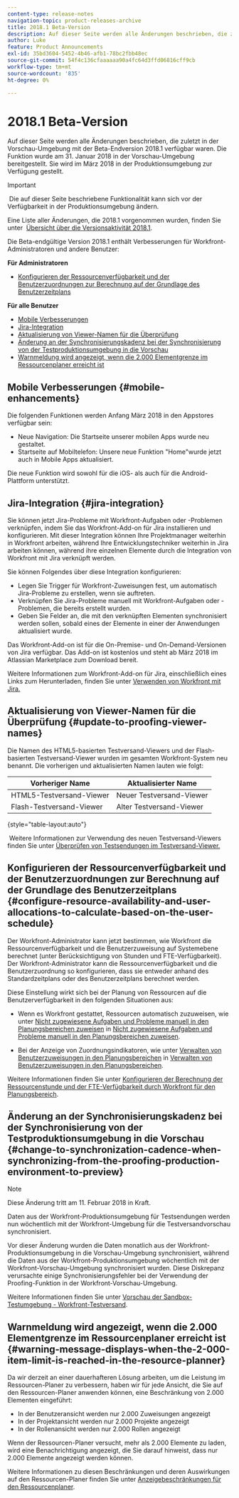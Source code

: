 ```yaml
---
content-type: release-notes
navigation-topic: product-releases-archive
title: 2018.1 Beta-Version
description: Auf dieser Seite werden alle Änderungen beschrieben, die zuletzt in der Vorschau-Umgebung mit der Beta-Endversion 2018.1 verfügbar waren. Die Funktion wurde am 31. Januar 2018 in der Vorschau-Umgebung bereitgestellt. Sie wird im März 2018 in der Produktionsumgebung zur Verfügung gestellt.
author: Luke
feature: Product Announcements
exl-id: 35bd3604-5452-4b46-afb1-78bc2fbb48ec
source-git-commit: 54f4c136cfaaaaaa90a4fc64d3ffd06816cff9cb
workflow-type: tm+mt
source-wordcount: '835'
ht-degree: 0%

---
```


# 2018.1 Beta-Version

Auf dieser Seite werden alle Änderungen beschrieben, die zuletzt in der Vorschau-Umgebung mit der Beta-Endversion 2018.1 verfügbar waren. Die Funktion wurde am 31. Januar 2018 in der Vorschau-Umgebung bereitgestellt. Sie wird im März 2018 in der Produktionsumgebung zur Verfügung gestellt.

>[!IMPORTANT]
>
> Die auf dieser Seite beschriebene Funktionalität kann sich vor der Verfügbarkeit in der Produktionsumgebung ändern.

Eine Liste aller Änderungen, die 2018.1 vorgenommen wurden, finden Sie unter  [Übersicht über die Versionsaktivität 2018.1](../../../../product-announcements/product-releases/quarterly-release-archive/2018.1-release-activity/2018.1-release-activity-overview.md).

Die Beta-endgültige Version 2018.1 enthält Verbesserungen für Workfront-Administratoren und andere Benutzer:

**Für Administratoren**

* [Konfigurieren der Ressourcenverfügbarkeit und der Benutzerzuordnungen zur Berechnung auf der Grundlage des Benutzerzeitplans](#configure-resource-availability-and-user-allocations-to-calculate-based-on-the-user-schedule)

**Für alle Benutzer**

* [Mobile Verbesserungen](#mobile-enhancements)
* [Jira-Integration](#jira-integration)
* [Aktualisierung von Viewer-Namen für die Überprüfung](#update-to-proofing-viewer-names)
* [Änderung an der Synchronisierungskadenz bei der Synchronisierung von der Testproduktionsumgebung in die Vorschau](#change-to-synchronization-cadence-when-synchronizing-from-the-proofing-production-environment-to-preview)
* [Warnmeldung wird angezeigt, wenn die 2.000 Elementgrenze im Ressourcenplaner erreicht ist](#warning-message-displays-when-the-2-000-item-limit-is-reached-in-the-resource-planner)

## Mobile Verbesserungen {#mobile-enhancements}

Die folgenden Funktionen werden Anfang März 2018 in den Appstores verfügbar sein:

* Neue Navigation: Die Startseite unserer mobilen Apps wurde neu gestaltet.
* Startseite auf Mobiltelefon: Unsere neue Funktion &quot;Home&quot;wurde jetzt auch in Mobile Apps aktualisiert.

Die neue Funktion wird sowohl für die iOS- als auch für die Android-Plattform unterstützt.

## Jira-Integration {#jira-integration}

Sie können jetzt Jira-Probleme mit Workfront-Aufgaben oder -Problemen verknüpfen, indem Sie das Workfront-Add-on für Jira installieren und konfigurieren. Mit dieser Integration können Ihre Projektmanager weiterhin in Workfront arbeiten, während Ihre Entwicklungstechniker weiterhin in Jira arbeiten können, während ihre einzelnen Elemente durch die Integration von Workfront mit Jira verknüpft werden.

Sie können Folgendes über diese Integration konfigurieren:

* Legen Sie Trigger für Workfront-Zuweisungen fest, um automatisch Jira-Probleme zu erstellen, wenn sie auftreten.
* Verknüpfen Sie Jira-Probleme manuell mit Workfront-Aufgaben oder -Problemen, die bereits erstellt wurden.
* Geben Sie Felder an, die mit den verknüpften Elementen synchronisiert werden sollen, sobald eines der Elemente in einer der Anwendungen aktualisiert wurde.

Das Workfront-Add-on ist für die On-Premise- und On-Demand-Versionen von Jira verfügbar. Das Add-on ist kostenlos und steht ab März 2018 im Atlassian Marketplace zum Download bereit.

Weitere Informationen zum Workfront-Add-on für Jira, einschließlich eines Links zum Herunterladen, finden Sie unter [Verwenden von Workfront mit Jira.](https://support.workfront.com/hc/en-us/sections/115001130053)

## Aktualisierung von Viewer-Namen für die Überprüfung {#update-to-proofing-viewer-names}

Die Namen des HTML5-basierten Testversand-Viewers und der Flash-basierten Testversand-Viewer wurden im gesamten Workfront-System neu benannt. Die vorherigen und aktualisierten Namen lauten wie folgt: 

| **Vorheriger Name** | **Aktualisierter Name** |
|---|---|
| HTML5-Testversand-Viewer | Neuer Testversand-Viewer |
| Flash-Testversand-Viewer | Alter Testversand-Viewer |

{style=&quot;table-layout:auto&quot;}

 Weitere Informationen zur Verwendung des neuen Testversand-Viewers finden Sie unter [Überprüfen von Testsendungen im Testversand-Viewer.](https://support.workfront.com/hc/en-us/sections/115000275214)

## Konfigurieren der Ressourcenverfügbarkeit und der Benutzerzuordnungen zur Berechnung auf der Grundlage des Benutzerzeitplans {#configure-resource-availability-and-user-allocations-to-calculate-based-on-the-user-schedule}

Der Workfront-Administrator kann jetzt bestimmen, wie Workfront die Ressourcenverfügbarkeit und die Benutzerzuweisung auf Systemebene berechnet (unter Berücksichtigung von Stunden und FTE-Verfügbarkeit). Der Workfront-Administrator kann die Ressourcenverfügbarkeit und die Benutzerzuordnung so konfigurieren, dass sie entweder anhand des Standardzeitplans oder des Benutzerzeitplans berechnet werden.

Diese Einstellung wirkt sich bei der Planung von Ressourcen auf die Benutzerverfügbarkeit in den folgenden Situationen aus:

* Wenn es Workfront gestattet, Ressourcen automatisch zuzuweisen, wie unter [Nicht zugewiesene Aufgaben und Probleme manuell in den Planungsbereichen zuweisen](../../../../resource-mgmt/resource-scheduling/manually-assign-items-scheduling-areas.md) in [Nicht zugewiesene Aufgaben und Probleme manuell in den Planungsbereichen zuweisen](../../../../resource-mgmt/resource-scheduling/manually-assign-items-scheduling-areas.md).

* Bei der Anzeige von Zuordnungsindikatoren, wie unter [Verwalten von Benutzerzuweisungen in den Planungsbereichen](../../../../resource-mgmt/resource-scheduling/manage-allocations-scheduling-areas.md) in [Verwalten von Benutzerzuweisungen in den Planungsbereichen](../../../../resource-mgmt/resource-scheduling/manage-allocations-scheduling-areas.md).

Weitere Informationen finden Sie unter [Konfigurieren der Berechnung der Ressourcenstunde und der FTE-Verfügbarkeit durch Workfront für den Planungsbereich](../../../../resource-mgmt/resource-scheduling/calculate-hours-fte-scheduling-area.md).

## Änderung an der Synchronisierungskadenz bei der Synchronisierung von der Testproduktionsumgebung in die Vorschau {#change-to-synchronization-cadence-when-synchronizing-from-the-proofing-production-environment-to-preview}

>[!NOTE]
Diese Änderung tritt am 11. Februar 2018 in Kraft.

Daten aus der Workfront-Produktionsumgebung für Testsendungen werden nun wöchentlich mit der Workfront-Umgebung für die Testversandvorschau synchronisiert.

Vor dieser Änderung wurden die Daten monatlich aus der Workfront-Produktionsumgebung in die Vorschau-Umgebung synchronisiert, während die Daten aus der Workfront-Produktionsumgebung wöchentlich mit der Workfront-Vorschau-Umgebung synchronisiert wurden. Diese Diskrepanz verursachte einige Synchronisierungsfehler bei der Verwendung der Proofing-Funktion in der Workfront-Vorschau-Umgebung. 

Weitere Informationen finden Sie unter [Vorschau der Sandbox-Testumgebung - Workfront-Testversand](../../../../workfront-proof/wp-getstarted/system-information/preview-sandbox.md). 

## Warnmeldung wird angezeigt, wenn die 2.000 Elementgrenze im Ressourcenplaner erreicht ist {#warning-message-displays-when-the-2-000-item-limit-is-reached-in-the-resource-planner}

Da wir derzeit an einer dauerhafteren Lösung arbeiten, um die Leistung im Ressourcen-Planer zu verbessern, haben wir für jede Ansicht, die Sie auf den Ressourcen-Planer anwenden können, eine Beschränkung von 2.000 Elementen eingeführt:

* In der Benutzeransicht werden nur 2.000 Zuweisungen angezeigt
* In der Projektansicht werden nur 2.000 Projekte angezeigt
* In der Rollenansicht werden nur 2.000 Rollen angezeigt

Wenn der Ressourcen-Planer versucht, mehr als 2.000 Elemente zu laden, wird eine Benachrichtigung angezeigt, die Sie darauf hinweist, dass nur 2.000 Elemente angezeigt werden können.

Weitere Informationen zu diesen Beschränkungen und deren Auswirkungen auf den Ressourcen-Planer finden Sie unter [Anzeigebeschränkungen für den Ressourcenplaner](../../../../resource-mgmt/resource-planning/resource-planner-display-limitations.md).

<!--
<p data-mc-conditions="QuicksilverOrClassic.Draft mode">To participate in our beta program for the Resource Planner performance, see <a href="../../../../product-announcements/betas/resource-planner-performance-beta.md" class="MCXref xref">Resource Planner performance beta </a>.</p>
-->
